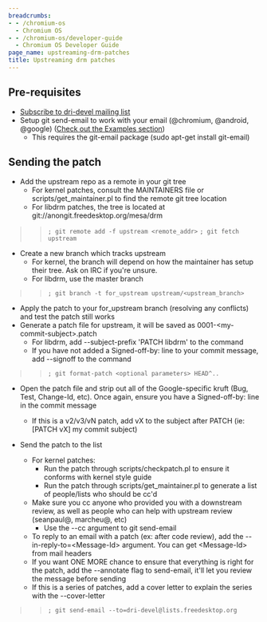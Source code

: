 ```yaml
---
breadcrumbs:
- - /chromium-os
  - Chromium OS
- - /chromium-os/developer-guide
  - Chromium OS Developer Guide
page_name: upstreaming-drm-patches
title: Upstreaming drm patches
---
```


## Pre-requisites

*   [Subscribe to dri-devel mailing
            list](https://lists.freedesktop.org/mailman/listinfo/dri-devel)
*   Setup git send-email to work with your email (@chromium, @android,
            @google) ([Check out the Examples
            section](https://www.kernel.org/pub/software/scm/git/docs/git-send-email.html))
    *   This requires the git-email package (sudo apt-get install
                git-email)

## Sending the patch

*   Add the upstream repo as a remote in your git tree
    *   For kernel patches, consult the MAINTAINERS file or
                scripts/get_maintainer.pl to find the remote git tree location
    *   For libdrm patches, the tree is located at
                git://anongit.freedesktop.org/mesa/drm

> > `; git remote add -f upstream <remote_addr>`
> > `; git fetch upstream`

*   Create a new branch which tracks upstream
    *   For kernel, the branch will depend on how the maintainer has
                setup their tree. Ask on IRC if you're unsure.
    *   For libdrm, use the master branch

> > `; git branch -t for_upstream upstream/<upstream_branch>`

*   Apply the patch to your for_upstream branch (resolving any
            conflicts) and test the patch still works
*   Generate a patch file for upstream, it will be saved as
            0001-&lt;my-commit-subject&gt;.patch
    *   For libdrm, add --subject-prefix 'PATCH libdrm' to the command
    *   If you have not added a Signed-off-by: line to your commit
                message, add --signoff to the command

> > `; git format-patch <optional parameters> HEAD^..`

*   Open the patch file and strip out all of the Google-specific kruft
            (Bug, Test, Change-Id, etc). Once again, ensure you have a
            Signed-off-by: line in the commit message
    *   If this is a v2/v3/vN patch, add vX to the subject after PATCH
                (ie: \[PATCH vX\] my commit subject)

*   Send the patch to the list
    *   For kernel patches:
        *   Run the patch through scripts/checkpatch.pl to ensure it
                    conforms with kernel style guide
        *   Run the patch through scripts/get_maintainer.pl to generate
                    a list of people/lists who should be cc'd
    *   Make sure you cc anyone who provided you with a downstream
                review, as well as people who can help with upstream review
                (seanpaul@, marcheu@, etc)
        *   Use the --cc argument to git send-email
    *   To reply to an email with a patch (ex: after code review), add
                the --in-reply-to=&lt;Message-Id&gt; argument. You can get
                &lt;Message-Id&gt; from mail headers
    *   If you want ONE MORE chance to ensure that everything is right
                for the patch, add the --annotate flag to send-email, it'll let
                you review the message before sending
    *   If this is a series of patches, add a cover letter to explain
                the series with the --cover-letter

> > `; git send-email --to=dri-devel@lists.freedesktop.org`